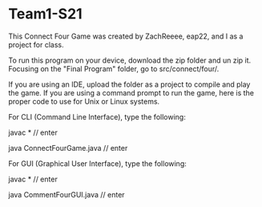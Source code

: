 # Team1-S21

This Connect Four Game was created by ZachReeee, eap22, and I as a project for class.

To run this program on your device, download the zip folder and un zip it. Focusing on the "Final Program" folder, go to src/connect/four/.

If you are using an IDE, upload the folder as a project to compile and play the game. If you are using a command prompt to run the game, here is the proper code to use for Unix or Linux systems.

For CLI (Command Line Interface), type the following:

javac *   // enter

java ConnectFourGame.java   // enter

For GUI (Graphical User Interface), type the following:

javac *   // enter

java CommentFourGUI.java    // enter

